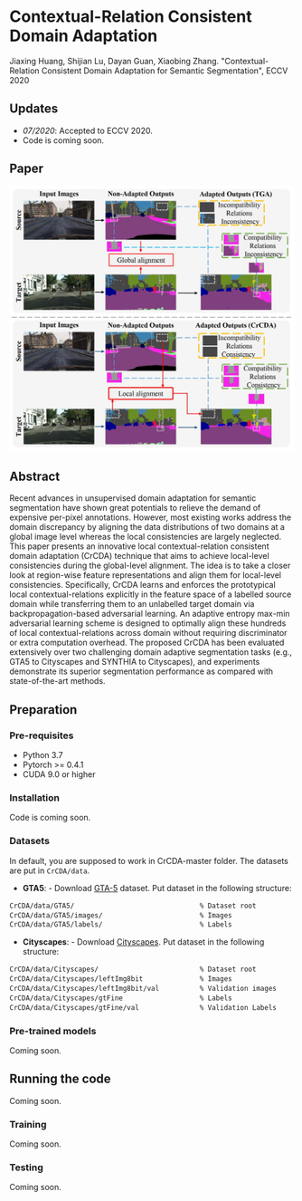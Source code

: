 # Contextual-Relation Consistent Domain Adaptation
Jiaxing Huang, Shijian Lu, Dayan Guan, Xiaobing Zhang. "Contextual-Relation Consistent Domain Adaptation for Semantic Segmentation", ECCV 2020
## Updates
- *07/2020*: Accepted to ECCV 2020.
- Code is coming soon. 

## Paper
![](./0001.jpg)

## Abstract
Recent advances in unsupervised domain adaptation for semantic segmentation have shown great potentials to relieve the demand of expensive per-pixel annotations. However, most existing works address the domain discrepancy by aligning the data distributions of two domains at a global image level whereas the local consistencies are largely neglected. This paper presents an innovative local contextual-relation consistent domain adaptation (CrCDA) technique that aims to achieve local-level consistencies during the global-level alignment. The idea is to take a closer look at region-wise feature representations and align them for local-level consistencies. Specifically, CrCDA learns and enforces the prototypical local contextual-relations explicitly in the feature space of a labelled source domain while transferring them to an unlabelled target domain via backpropagation-based adversarial learning. An adaptive entropy max-min adversarial learning scheme is designed to optimally align these hundreds of local contextual-relations across domain without requiring discriminator or extra computation overhead. The proposed CrCDA has been evaluated extensively over two challenging domain adaptive segmentation tasks (e.g., GTA5 to Cityscapes and SYNTHIA to Cityscapes), and experiments demonstrate its superior segmentation performance as compared with state-of-the-art methods.


## Preparation

### Pre-requisites
* Python 3.7
* Pytorch >= 0.4.1
* CUDA 9.0 or higher

### Installation
Code is coming soon.

### Datasets
In default, you are supposed to work in CrCDA-master folder. The datasets are put in ```CrCDA/data```.

- **GTA5**: - Download [GTA-5](https://download.visinf.tu-darmstadt.de/data/from_games/) dataset. Put dataset in the following structure:
```bash
CrCDA/data/GTA5/                               % Dataset root
CrCDA/data/GTA5/images/                        % Images
CrCDA/data/GTA5/labels/                        % Labels
```

- **Cityscapes**: - Download [Cityscapes](https://www.cityscapes-dataset.com/). Put dataset in the following structure:
```bash
CrCDA/data/Cityscapes/                         % Dataset root
CrCDA/data/Cityscapes/leftImg8bit              % Images
CrCDA/data/Cityscapes/leftImg8bit/val          % Validation images
CrCDA/data/Cityscapes/gtFine                   % Labels
CrCDA/data/Cityscapes/gtFine/val               % Validation Labels
```

### Pre-trained models
Coming soon.

## Running the code
Coming soon.

### Training
Coming soon.

### Testing
Coming soon.
